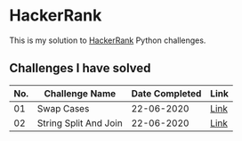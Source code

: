 # HackerRank

This is my solution to [HackerRank](https://www.hackerrank.com) Python challenges.

## Challenges I have solved 

|   No.	|   Challenge Name	|   Date Completed |   Link|
|---	|---	|--- |--- |
|   01	|   Swap Cases	|   22-06-2020  |   [Link](/SwapCase/)|
|   02	|   String Split And Join	|   22-06-2020 |   [Link](/tree/master/String%20Split%20And%20Join/)|